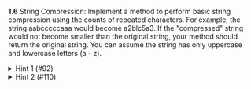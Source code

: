 **1.6** String Compression: Implement a method to perform basic string compression using the counts
of repeated characters. For example, the string aabcccccaaa would become a2blc5a3. If the
"compressed" string would not become smaller than the original string, your method should return
the original string. You can assume the string has only uppercase and lowercase letters (a - z).

<details>
<summary>Hint 1 (#92)</summary>
<p>Do the easy thing first. Compress the string, then compare the lengths.</p>
</details>  

<details>
<summary>Hint 2 (#110)</summary>
<p>Be careful that you aren't repeatedly concatenating strings together. This can be very inefficient.</p>
</details>  